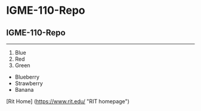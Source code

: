 # IGME-110-Repo
## IGME-110-Repo
---
1. Blue
2. Red
3. Green

- Blueberry
- Strawberry
- Banana

[Rit Home] (https://www.rit.edu/ "RIT homepage")
